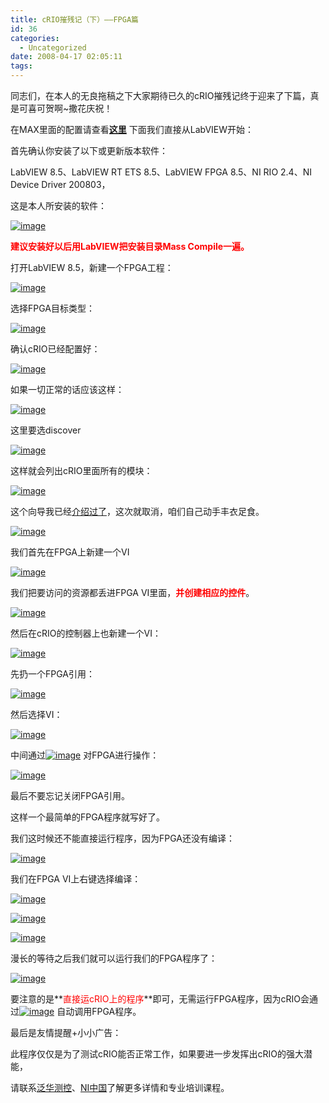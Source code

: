 ```yaml
---
title: cRIO摧残记（下）——FPGA篇
id: 36
categories:
  - Uncategorized
date: 2008-04-17 02:05:11
tags:
---
```


<div id="msgcns!866B8F96A2761BBE!915" class="bvMsg">

同志们，在本人的无良拖稿之下大家期待已久的cRIO摧残记终于迎来了下篇，真是可喜可贺啊~撒花庆祝！

在MAX里面的配置请查看[**这里**](http://lhb5883.spaces.live.com/blog/cns!866B8F96A2761BBE!729.entry) 下面我们直接从LabVIEW开始：

首先确认你安装了以下或更新版本软件：

LabVIEW 8.5、LabVIEW RT ETS 8.5、LabVIEW FPGA 8.5、NI RIO 2.4、NI Device Driver 200803，

这是本人所安装的软件：

[![image](http://by2.storage.msn.com/y1p8NjIsGi7lpxCB9abFFHEqcIFTU88U6yCJxBWwCnmAo1TvReAeNmBg03BzeOa5IIfKfg6-uXUTY7mIejCtHefqXY3fR_TILty?PARTNER=WRITER)](http://zdpe9q.bay.livefilestore.com/y1pwkYDTaroUr-Ct8-v8z-CmWeXf7SyzdyG-ZavotkqHoirXTPOOqtAQN37uxSepQZ_-kDc6FGnishMCXjPLhxOsg?PARTNER=WRITER) 

**<font color="#ff0000">建议安装好以后用LabVIEW把安装目录Mass Compile一遍。</font>**

打开LabVIEW 8.5，新建一个FPGA工程：

[![image](http://byfiles.storage.msn.com/y1pf3H7KtzkuRH-_AUqc9SPdWGe-QgaNunNuLiIpKyRJSmw-Td88QZgl9N3-xE4ygCJTvV_M0klci4?PARTNER=WRITER)](http://byfiles.storage.msn.com/y1pf3H7KtzkuREiz1FKBzCweIH9YjS2WZKCfhG_XGCPrE1HOBNoBMzUR_ZXw4ckWxrm-vtKUMe1XXI?PARTNER=WRITER) 

选择FPGA目标类型：

[![image](http://byfiles.storage.msn.com/y1pf3H7KtzkuRGtHlA_DIx9isw1gWAj_ekqa094No4O5YFbDdWrGTEK3P4sNUqIX1LPgGdvDToH9p0?PARTNER=WRITER)](http://byfiles.storage.msn.com/y1pf3H7KtzkuRG4wP-wjQnssJ9hRVU_sa6Rz-LDK9BgswfqkyrH98sHStn5YdhPp_pXEJ4Z52WtcOQ?PARTNER=WRITER) 

确认cRIO已经配置好：

[![image](http://byfiles.storage.msn.com/y1pf3H7KtzkuRFxZboqLHciW2PBpMaaVKeVhqEhOJ0wPEjBw968-bdlHHr4F8lIUbadVGBsAO-fmNU?PARTNER=WRITER)](http://byfiles.storage.msn.com/y1pf3H7KtzkuRETomBdMJv4_uDJEW3hxjsLZRtLnqGcQAeIgE3gbDJN9xc_DhaEzu8r-SKIGC0RRqo?PARTNER=WRITER) 

如果一切正常的话应该这样：

[![image](http://byfiles.storage.msn.com/y1pf3H7KtzkuRH-hmk5gCuVIjxJFUEUVLqS4_8wyw8EcIBvfo-V-K6WuFGt1U4V6SFspeGXU73QXWQ?PARTNER=WRITER)](http://byfiles.storage.msn.com/y1pf3H7KtzkuRGUJYa6sQ2e7sb2rfJD3CzyUy43m1nCggMnYuH73HfrEHrppj7kmF3ViPn8J__Gjmk?PARTNER=WRITER) 

这里要选discover

[![image](http://byfiles.storage.msn.com/y1pf3H7KtzkuRFCX3j3oF4j0XwfpqM6Zrk-2nwscwn7eEFziGj-AW6uSsJrLsTn1q2fl-6TCT2pMNc?PARTNER=WRITER)](http://byfiles.storage.msn.com/y1pf3H7KtzkuRGMWKTc70BqmkgA2mgsXmAWLHW4fbA8RhgAQZKGYNYFPkYrh0OPKyg6NN6B-BAx_3c?PARTNER=WRITER) 

这样就会列出cRIO里面所有的模块：

[![image](http://byfiles.storage.msn.com/y1pf3H7KtzkuRF6QCMr52FzDX0roswjJeJyUHnJKxKcnhOr3QAr-d9eD9htxvyoVkPQRjUFCt_rcmw?PARTNER=WRITER)](http://byfiles.storage.msn.com/y1pf3H7KtzkuRFDqwE_neppTZCdHvgTKFaw-zymNjGhxuH7mHVEd4L9pqyJy4tVm0gSREB8T-ZjN0M?PARTNER=WRITER)

这个向导我已经[介绍过了](http://lhb5883.spaces.live.com/blog/cns!866B8F96A2761BBE!729.entry)，这次就取消，咱们自己动手丰衣足食。

[![image](http://byfiles.storage.msn.com/y1pf3H7KtzkuRFZTq6nX0zwmoa3yyg2pKgowXEkzqT7Jewbr1nZuq4PVmb16XIpxbtLTfSSPdG6fWM?PARTNER=WRITER)](http://byfiles.storage.msn.com/y1pf3H7KtzkuREaHdaWfVJgPhqc9omvyUqS-kajBN5TPY2C72pf2pWi2ktuEecMeH5ZGin8eCWiS9w?PARTNER=WRITER) 

我们首先在FPGA上新建一个VI 

[![image](http://byfiles.storage.msn.com/y1pf3H7KtzkuRGdDQdQM4YK_kSx_72sZHvztghzS8LjL0z0s5KI9se8XfHTVJJhnDhpAgKce3AZ9vI?PARTNER=WRITER)](http://byfiles.storage.msn.com/y1pf3H7KtzkuRGkzo5MHp0_rFpDNit0x5jaRu1t3723iEDU-3XZfbGj24UhukUJ_j1kjGnK_6ZQF4Y?PARTNER=WRITER) 

我们把要访问的资源都丢进FPGA VI里面，**<font color="#ff0000">并创建相应的控件</font>**。

[![image](http://byfiles.storage.msn.com/y1pf3H7KtzkuRGbmtIlZgBLjIwIUI2tfSVxuCKHK2VA7a-rkOecT82JXcSKFZpSZjR3G4JoNujAPE0?PARTNER=WRITER)](http://byfiles.storage.msn.com/y1pf3H7KtzkuRGVezOejCc3nZ6CAxEcSECNUpt2pNr_lDv4L0Q9jIEY5K-AGSIUHa8MjJ9tmsElSpw?PARTNER=WRITER) 

然后在cRIO的控制器上也新建一个VI：

[![image](http://byfiles.storage.msn.com/y1pf3H7KtzkuRGuWExQ6nm0MI52jTgosw84HuF4pp7D_liXHSLZClnXS8mv7u7EubjngBMpNH0SVgU?PARTNER=WRITER)](http://byfiles.storage.msn.com/y1pf3H7KtzkuRGZI9h4KpIIErx8g6h8f-FRsCpPvo7E1o0JmkREtpowNKWKuFnGkhgVqgqwInY155I?PARTNER=WRITER) 

先扔一个FPGA引用：

[![image](http://byfiles.storage.msn.com/y1pf3H7KtzkuRFzB8LjhhGyLvIVW5j4Hskm-3oQVy-tQ_NWpT-BhoQ_EeEVInyk8vzQWkzcnqcmzoU?PARTNER=WRITER)](http://byfiles.storage.msn.com/y1pf3H7KtzkuRETjIqCuC12TxdiwXuUHuCOcxYOFLJ9NQJixgy-_LCrf-mt9O58FRf7lVt4iloHQm0?PARTNER=WRITER) 

然后选择VI：

[![image](http://byfiles.storage.msn.com/y1pf3H7KtzkuRF8l6CWbvpNOAbZjHLFYoulqrt3AU9J_tYpyPgI39qE9qf432ZbJgD0XMv8x3ZfsFs?PARTNER=WRITER)](http://byfiles.storage.msn.com/y1pf3H7KtzkuRHvvNu5shuH212Ofp_MlIcLkmQ0e-7tLUomXd8oPhsmPPTnQPIIwS_wwS4O0pmEHyE?PARTNER=WRITER) 

中间通过[![image](http://byfiles.storage.msn.com/y1pf3H7KtzkuRES8ONRhfvf77L00y0fGGyx6-STzuWGJoXP1wQ_Q-54ueaHmNSLLO60APp28b3FmkM?PARTNER=WRITER)](http://byfiles.storage.msn.com/y1pf3H7KtzkuRFAuv0rCGxZ-tSk3BLs5BvUJwEugmvZVgwIH8np3j_367663T3YQgJWRtCXabT6ojc?PARTNER=WRITER) 对FPGA进行操作：

[![image](http://zdpe9q.bay.livefilestore.com/y1pAFYaglZOQhMVE12aNFzOEzVg4jZZxSb-vOnenBQXy5AgreIKy-9aGNqw1zc6FUJd7H5fu-zWy6_d5HNdZLDzuDjsdYTC2aHS?PARTNER=WRITER)](http://zdpe9q.bay.livefilestore.com/y1pwkYDTaroUr_kofxOb-g3lFoPYLyPxsxPI7dnG70qAGhn3IwpL4Qo9J22ibqtTUUSqWJ3wFvuJFbMyvuUonbb2A?PARTNER=WRITER) 

最后不要忘记关闭FPGA引用。

这样一个最简单的FPGA程序就写好了。

我们这时候还不能直接运行程序，因为FPGA还没有编译：

[![image](http://by2.storage.msn.com/y1p8NjIsGi7lpxkmJiPQLyVfjIE8wImomdru1G2FrdlW10aD9kqI_2M3TlNsm38o30BB_z4r81O_gFtUqvEskaqDnzoYyiryVdC?PARTNER=WRITER)](http://by2.storage.msn.com/y1p8NjIsGi7lpzwzE7ajkkJ305_XfLqPk9Wh5p9weFZR11-6RRbX8wTfFcKq4m4jrmpYywK5CBO8_C3zeu1Xo6o0J35i8l-1nQ3?PARTNER=WRITER)

我们在FPGA VI上右键选择编译：

[![image](http://by2.storage.msn.com/y1p8NjIsGi7lpyfSJ-COJfS_-G9K0Owh3k5oVIpckTJu2ZgQLOFJsV8mIdvAFNDcX5dlu3sE8uWw9L6kPMbkbq8r66nFizbLjt2?PARTNER=WRITER)](http://by2.storage.msn.com/y1p8NjIsGi7lpzm40xhVzMGQFb2OHjp84ns-LVoMPvr7V1vOVhbJClwXeBHrSvZLB6pXxS1413m70wuO0OWNzyolQWC4i6aYvPV?PARTNER=WRITER) 

[![image](http://by2.storage.msn.com/y1p8NjIsGi7lpzyQaYSiuKeAf-i1DQW1h0mOhgplK7PqhhVoAhHSksze0JGxGcJ7S62qMFllGRO0OrXnly8_UzIfNfr9r4tOMeJ?PARTNER=WRITER)](http://by2.storage.msn.com/y1p8NjIsGi7lpyYEj5k8C9nI5EFsZVLYspVThWcmE_6yNHmM0tLoe9bPu8A7_9qpz6uYFYYOMPnpfRRQ_mMC7ekioSYLD4ou68r?PARTNER=WRITER) 

[![image](http://by2.storage.msn.com/y1p8NjIsGi7lpxyalXakskdWjoWmg4b6rYpMT4BDsr_yvhELxkazAc5rZeDG84fMOzDZYvq5u-AJEKs0ND8oGzz2XB0802MS6w_?PARTNER=WRITER)](http://zdpe9q.bay.livefilestore.com/y1pAFYaglZOQhOmL63LlJgQyqIBZLVVCdEQB4IpOLu58jd8lVYwWbUNRgu9eQ5A2rFQsDKres5PuH5WDeB0PcnG5_4lQk8DRNT1?PARTNER=WRITER) 

漫长的等待之后我们就可以运行我们的FPGA程序了：

[![image](http://by2.storage.msn.com/y1p8NjIsGi7lpyxdSdziVPpFUwUDm6khOwmrdDyg9AyyfKLZwdpvZZLDewkxmm3nvBsdajWUsyJu7IgowfiwTameGj0n1rfMHKb?PARTNER=WRITER)](http://by2.storage.msn.com/y1p8NjIsGi7lpylNMNt2Bd1k2V7W3avS2ZEP8QhT4w8_WtkDTitIvFt3XLDI69JDQfkKUCJaCHsdsWPpXhNTjlgMbZ2KyYAPb6j?PARTNER=WRITER) 

要注意的是**<font color="#ff0000">直接运cRIO上的程序</font>**即可，无需运行FPGA程序，因为cRIO会通过[![image](http://byfiles.storage.msn.com/y1pf3H7KtzkuRFzB8LjhhGyLvIVW5j4Hskm-3oQVy-tQ_NWpT-BhoQ_EeEVInyk8vzQWkzcnqcmzoU?PARTNER=WRITER)](http://byfiles.storage.msn.com/y1pf3H7KtzkuRETjIqCuC12TxdiwXuUHuCOcxYOFLJ9NQJixgy-_LCrf-mt9O58FRf7lVt4iloHQm0?PARTNER=WRITER) 自动调用FPGA程序。

最后是友情提醒+小小广告：

此程序仅仅是为了测试cRIO能否正常工作，如果要进一步发挥出cRIO的强大潜能，

请联系[泛华测控](http://www.pansino.con.cn)、[NI中国](http://www.ni.com/china)了解更多详情和专业培训课程。
</div>